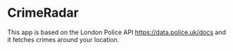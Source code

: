 # CrimeRadar
 This app is based on the London Police API https://data.police.uk/docs and it fetches  crimes around your location.
